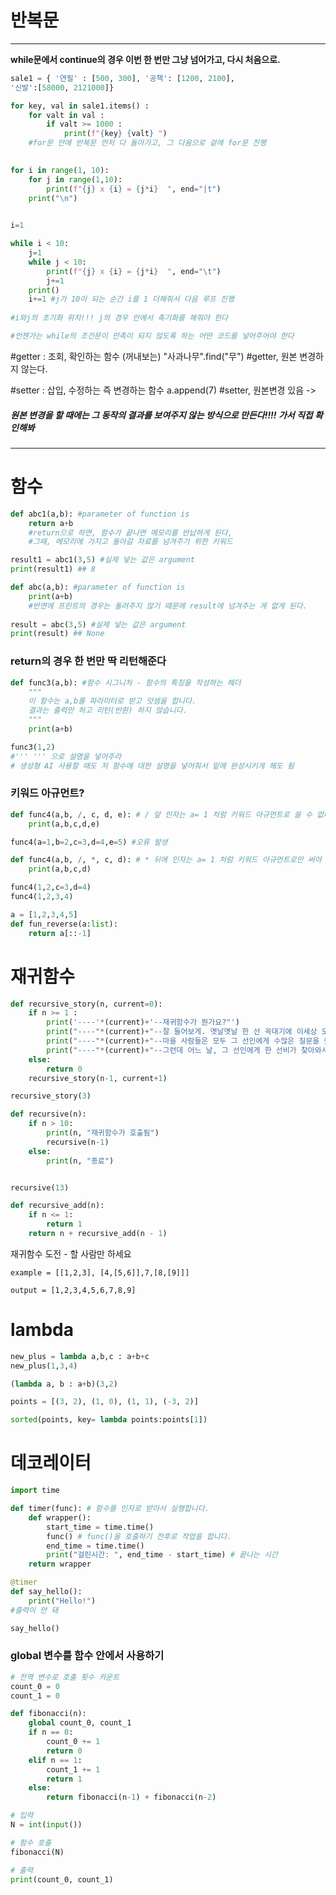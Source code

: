 # 반복문
---
**while문에서 continue의 경우 이번 한 번만 그냥 넘어가고, 다시 처음으로.**

```python
sale1 = { '연필' : [500, 300], '공책': [1200, 2100], 
'신발':[58000, 2121000]}

for key, val in sale1.items() :
    for valt in val :
        if valt >= 1000 :
            print(f"{key} {valt} ")
    #for문 안에 반복문 먼저 다 돌아가고, 그 다음으로 겉에 for문 진행
            
```

```python
for i in range(1, 10):
    for j in range(1,10):
        print(f"{j} x {i} = {j*i}  ", end="|t")
    print("\n")
    
```





```python
i=1

while i < 10:
    j=1
    while j < 10:
        print(f"{j} x {i} = {j*i}  ", end="\t")
        j+=1
    print()
    i+=1 #j가 10이 되는 순간 i를 1 더해줘서 다음 루프 진행
    
#i와j의 초기화 위치!!! j의 경우 안에서 촉기화를 해줘야 한다  

#언젠가는 while의 조건문이 만족이 되지 않도록 하는 어떤 코드를 넣어주어야 한다
```

#getter : 조회, 확인하는 함수 (꺼내보는)
"사과나무".find("무") #getter, 원본 변경하지 않는다.

#setter : 삽입, 수정하는 즉 변경하는 함수
a.append(7) #setter, 원본변경 있음 -> 
##### 원본 변경을 할 때에는 그 동작의 결과를 보여주지 않는 방식으로 만든다!!!! 가서 직접 확인해봐 #####


---
# 함수

```python
def abc1(a,b): #parameter of function is
    return a+b
    #return으로 하면, 함수가 끝나면 메모리를 반납하게 된다, 
    #그때, 메모리에 가지고 돌아갈 자료를 넘겨주기 위한 키워드

result1 = abc1(3,5) #실제 넣는 값은 argument
print(result1) ## 8 

def abc(a,b): #parameter of function is
    print(a+b)
    #반면에 프린트의 경우는 돌려주지 않기 때문에 result에 넘겨주는 게 없게 된다. 
    
result = abc(3,5) #실제 넣는 값은 argument
print(result) ## None

```

### return의 경우 한 번만 딱 리턴해준다

```python
def func3(a,b): #함수 시그니처 - 함수의 특징을 작성하는 헤더
    """
    이 함수는 a,b를 파라미터로 받고 덧셈을 합니다. 
    결과는 출력만 하고 리턴(반환) 하지 않습니다.
    """
    print(a+b)

func3(1,2)
#''' ''' 으로 설명을 넣어주라 
# 생성형 AI 사용할 때도 저 함수에 대한 설명을 넣어줘서 밑에 완성시키게 해도 됨
```


###  키워드 아규먼트?
```python
def func4(a,b, /, c, d, e): # / 앞 인자는 a= 1 처럼 키워드 아규먼트로 쓸 수 없다. 
    print(a,b,c,d,e)

func4(a=1,b=2,c=3,d=4,e=5) #오류 발생

def func4(a,b, /, *, c, d): # * 뒤에 인자는 a= 1 처럼 키워드 아규먼트로만 써야 한다. 
    print(a,b,c,d)

func4(1,2,c=3,d=4)
func4(1,2,3,4)

```


```python
a = [1,2,3,4,5]
def fun_reverse(a:list):
    return a[::-1]
```




# 재귀함수 

```python
def recursive_story(n, current=0):
    if n >= 1 :
        print('----'*(current)+'--재귀함수가 뭔가요?"')
        print("----"*(current)+"--잘 들어보게. 옛날옛날 한 산 꼭대기에 이세상 모든 지식을 통달한 선인이 있었어.")
        print("----"*(current)+"--마을 사람들은 모두 그 선인에게 수많은 질문을 했고, 모두 지혜롭게 대답해 주었지. 그의 답은 대부분 옳았다고 하네")
        print("----"*(current)+"--그런데 어느 날, 그 선인에게 한 선비가 찾아와서 물었어.")
    else:
        return 0
    recursive_story(n-1, current+1)

recursive_story(3)

```
```python
def recursive(n):
    if n > 10:
        print(n, "재귀함수가 호출됨")
        recursive(n-1)
    else:
        print(n, "종료")


recursive(13)

```

```python
def recursive_add(n):
    if n <= 1:
        return 1
    return n + recursive_add(n - 1)
```

재귀함수 도전 - 할 사람만 하세요
```
example = [[1,2,3], [4,[5,6]],7,[8,[9]]]

output = [1,2,3,4,5,6,7,8,9]
```



# lambda

```python
new_plus = lambda a,b,c : a+b+c
new_plus(1,3,4)
```
```python
(lambda a, b : a+b)(3,2)

```

```python
points = [(3, 2), (1, 0), (1, 1), (-3, 2)]

sorted(points, key= lambda points:points[1])
```



# 데코레이터

```python
import time

def timer(func): # 함수를 인자로 받아서 실행합니다.
    def wrapper():
        start_time = time.time()
        func() # func()을 호출하기 전후로 작업을 합니다.
        end_time = time.time()
        print("걸린시간: ", end_time - start_time) # 끝나는 시간
    return wrapper

@timer
def say_hello():
    print("Hello!")
#출력이 안 돼 

say_hello()
```



### global 변수를 함수 안에서 사용하기
```python
# 전역 변수로 호출 횟수 카운트
count_0 = 0
count_1 = 0

def fibonacci(n):
    global count_0, count_1
    if n == 0:
        count_0 += 1
        return 0
    elif n == 1:
        count_1 += 1
        return 1
    else:
        return fibonacci(n-1) + fibonacci(n-2)

# 입력
N = int(input())

# 함수 호출
fibonacci(N)

# 출력
print(count_0, count_1)
```